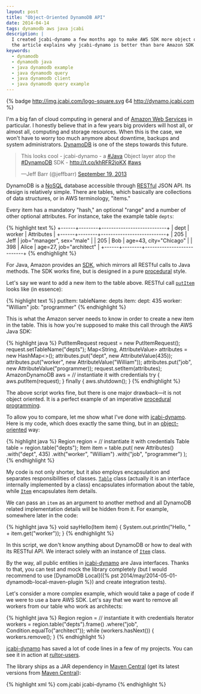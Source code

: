 ```yaml
---
layout: post
title: "Object-Oriented DynamoDB API"
date: 2014-04-14
tags: dynamodb aws java jcabi
description: |
  I created jcabi-dynamo a few months ago to make AWS SDK more object oriented;
  the article explains why jcabi-dynamo is better than bare Amazon SDK
keywords:
  - dynamodb
  - dynamodb java
  - java dynamodb example
  - java dynamodb query
  - java dynamodb client
  - java dynamodb query example
---
```


{% badge http://img.jcabi.com/logo-square.svg 64 http://dynamo.jcabi.com %}

I'm a big fan of cloud computing in general and of
[Amazon Web Services](http://aws.amazon.com/) in particular. I honestly believe that in a
few years big providers will host all, or almost all, computing and storage
resources. When this is the case, we won't have to worry too much anymore about
downtime, backups and system administrators.
[DynamoDB](http://aws.amazon.com/dynamodb/) is one of the steps towards this
future.

<blockquote class="twitter-tweet" lang="en"><p>This looks cool - jcabi-dynamo - a <a href="https://twitter.com/search?q=%23Java&amp;src=hash">#Java</a> Object layer atop the <a href="https://twitter.com/search?q=%23DynamoDB&amp;src=hash">#DynamoDB</a> SDK - <a href="http://t.co/khRFR2joKX">http://t.co/khRFR2joKX</a> <a href="https://twitter.com/search?q=%23aws&amp;src=hash">#aws</a></p>&mdash;Jeff Barr (@jeffbarr) <a href="https://twitter.com/jeffbarr/statuses/380813867971915777">September 19, 2013</a></blockquote>
<script async='' src="http://platform.twitter.com/widgets.js" charset="utf-8"></script>

<!--more-->

DynamoDB is a [NoSQL](http://en.wikipedia.org/wiki/NoSQL) database accessible
through [RESTful](http://en.wikipedia.org/wiki/Representational_state_transfer)
JSON API. Its design is relatively simple. There are tables, which basically
are collections of data structures, or in AWS terminology, "items."

Every item has a mandatory "hash," an optional "range" and a number of other
optional attributes. For instance, take the example table `depts`:

{% highlight text %}
+------+--------+---------------------------+
| dept | worker | Attributes                |
+------+--------+---------------------------+
| 205  | Jeff   | job="manager", sex="male" |
| 205  | Bob    | age=43, city="Chicago"    |
| 398  | Alice  | age=27, job="architect"   |
+------+--------+---------------------------+
{% endhighlight %}

For Java, Amazon provides an
[SDK](https://aws.amazon.com/documentation/sdkforjava/), which mirrors all
RESTful calls to Java methods. The SDK works fine, but is designed in a pure
[procedural](http://en.wikipedia.org/wiki/Procedural_programming) style.

Let's say we want to add a new item to the table above. RESTful call
[`putItem`](http://docs.aws.amazon.com/amazondynamodb/latest/APIReference/API_PutItem.html)
looks like (in essence):

{% highlight text %}
putItem:
  tableName: depts
  item:
    dept: 435
    worker: "William"
    job: "programmer"
{% endhighlight %}

This is what the Amazon server needs to know in order to create a new item in
the table. This is how you're supposed to make this call through the AWS Java
SDK:

{% highlight java %}
PutItemRequest request = new PutItemRequest();
request.setTableName("depts");
Map<String, AttributeValue> attributes = new HashMap<>();
attributes.put("dept", new AttributeValue(435));
attributes.put("worker", new AttributeValue("William"));
attributes.put("job", new AttributeValue("programmer));
request.setItem(attributes);
AmazonDynamoDB aws = // instantiate it with credentials
try {
  aws.putItem(request);
} finally {
  aws.shutdown();
}
{% endhighlight %}

The above script works fine, but there is one major drawback&mdash;it is not
object oriented. It is a perfect example of an imperative [procedural
programming](http://en.wikipedia.org/wiki/Procedural_programming).

To allow you to compare, let me show what I've done with
[jcabi-dynamo](http://dynamo.jcabi.com). Here is my code, which does exactly the
same thing, but in an
[object-oriented](http://en.wikipedia.org/wiki/Object-oriented_programming) way:

{% highlight java %}
Region region = // instantiate it with credentials
Table table = region.table("depts");
Item item = table.put(
  new Attributes()
    .with("dept", 435)
    .with("worker", "William")
    .with("job", "programmer")
);
{% endhighlight %}

My code is not only shorter, but it also employs encapsulation and separates
responsibilities of classes.
[`Table`](http://dynamo.jcabi.com/apidocs-0.10/com/jcabi/dynamo/Table.html)
class (actually it is an interface internally implemented by a class)
encapsulates information about the table, while
[`Item`](http://dynamo.jcabi.com/apidocs-0.10/com/jcabi/dynamo/Item.html)
encapsulates item details.

We can pass an `item` as an argument to another method and all DynamoDB related
implementation details will be hidden from it. For example, somewhere later in
the code:

{% highlight java %}
void sayHello(Item item) {
  System.out.println("Hello, " + item.get("worker"));
}
{% endhighlight %}

In this script, we don't know anything about DynamoDB or how to deal with its
RESTful API. We interact solely with an instance of
[`Item`](http://dynamo.jcabi.com/apidocs-0.10/com/jcabi/dynamo/Item.html) class.

By the way, all public entities in [jcabi-dynamo](http://dynamo.jcabi.com) are
Java interfaces. Thanks to that, you can test and mock the library completely
(but I would recommend to use
[DynamoDB Local]({% pst 2014/may/2014-05-01-dynamodb-local-maven-plugin %})
and create integration tests).

Let's consider a more complex example, which would take a page of code if we
were to use a bare AWS SDK. Let's say that we want to remove all workers from
our table who work as architects:

{% highlight java %}
Region region = // instantiate it with credentials
Iterator<Item> workers = region.table("depts").frame()
  .where("job", Condition.equalTo("architect"));
while (workers.hasNext()) {
  workers.remove();
}
{% endhighlight %}

[jcabi-dynamo](http://dynamo.jcabi.com) has saved a lot of code lines in a few
of my projects. You can see it in action at
[rultor-users](https://github.com/rultor/rultor/tree/rultor-0.2/rultor-users/src/main/java/com/rultor/users).

The library ships as a JAR dependency in [Maven
Central](http://repo1.maven.org/maven2/com/jcabi/jcabi-dynamo)
(get its latest versions from [Maven Central](http://search.maven.org/)):

{% highlight xml %}
<dependency>
  <groupId>com.jcabi</groupId>
  <artifactId>jcabi-dynamo</artifactId>
</dependency>
{% endhighlight %}

